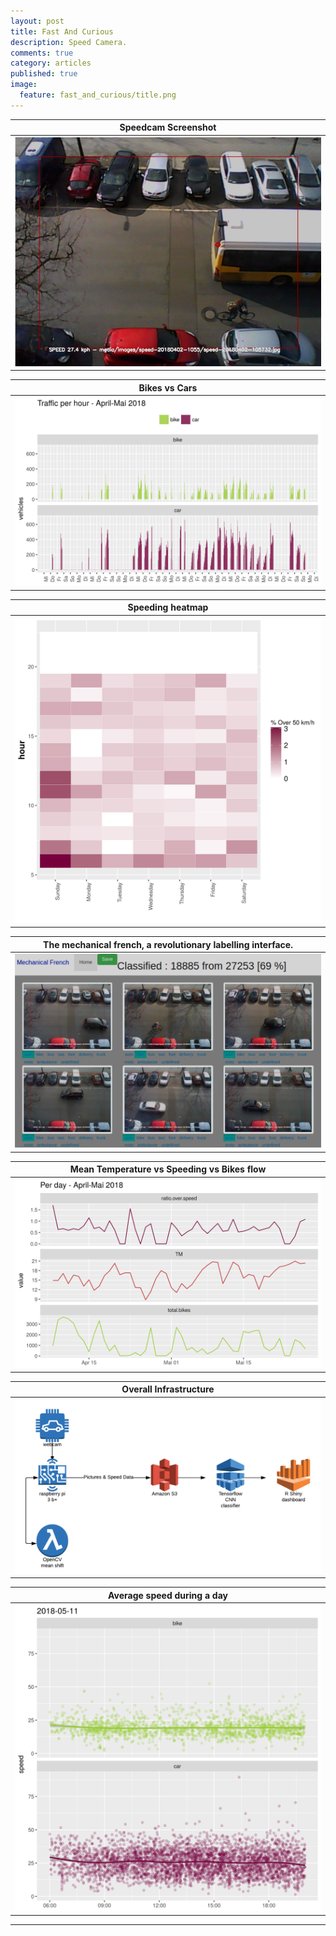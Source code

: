 ```yaml
---
layout: post
title: Fast And Curious
description: Speed Camera.
comments: true
category: articles
published: true
image:
  feature: fast_and_curious/title.png
---
```








|Speedcam Screenshot|
|:--:|
|![](/images/fast_and_curious/speedcam1.png)|

|Bikes vs Cars|
|:--:|
|![](/images/fast_and_curious/bike_car.png)|


|Speeding heatmap|
|:--:|
|![](/images/fast_and_curious/heatmap.png)|

|The mechanical french, a revolutionary labelling interface.|
|:--:|
|![](/images/fast_and_curious/mechanicalfrench.png)|


|Mean Temperature vs Speeding vs Bikes flow|
|:--:|
|![](/images/fast_and_curious/speed_temp_bike.png)|



|Overall Infrastructure|
|:--:|
|![](/images/fast_and_curious/SpeedCamFlowChart.png)|



|Average speed during a day|
|:--:|
|![](/images/fast_and_curious/traffic_2018-05-11.png)|


-----------



